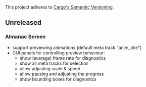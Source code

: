 This project adheres to [Cargo's Semantic Versioning](https://doc.rust-lang.org/cargo/reference/semver.html).

## Unreleased

### Almanac Screen

- support previewing animations (default meta track "anim_idle")
- GUI panels for controlling preview behaviour:
  - show (average) frame rate for diagnostics
  - show all meta tracks for selection
  - allow adjusting scale & speed
  - allow pausing and adjusting the progress
  - show bounding boxes for diagnostics
